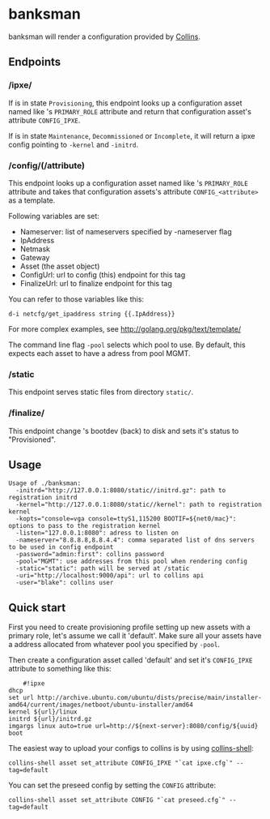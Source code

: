 # banksman

banksman will render a configuration provided by [Collins](http://tumblr.github.io/collins/).

## Endpoints

### /ipxe/<tag>

If <tag> is in state `Provisioning`, this endpoint looks up a configuration
asset named like <tag>'s `PRIMARY_ROLE` attribute and return that configuration
asset's attribute `CONFIG_IPXE`.

If <tag> is in state `Maintenance`, `Decommissioned` or `Incomplete`, it will
return a ipxe config pointing to `-kernel` and `-initrd`.


### /config/<tag>(/attribute)

This endpoint looks up a configuration asset named like <tag>'s `PRIMARY_ROLE`
attribute and takes that configuration assets's attribute `CONFIG_<attribute>`
as a template.

Following variables are set:

- Nameserver: list of nameservers specified by -nameserver flag
- IpAddress
- Netmask
- Gateway
- Asset (the asset object)
- ConfigUrl: url to config (this) endpoint for this tag
- FinalizeUrl: url to finalize endpoint for this tag

You can refer to those variables like this:

    d-i netcfg/get_ipaddress string {{.IpAddress}}

For more complex examples, see http://golang.org/pkg/text/template/

The command line flag `-pool` selects which pool to use. By default, this
expects each asset to have a adress from pool MGMT.

### /static

This endpoint serves static files from directory `static/`.

### /finalize/<tag>

This endpoint change <tag>'s bootdev (back) to disk and sets it's status to
"Provisioned".

## Usage

    Usage of ./banksman:
      -initrd="http://127.0.0.1:8080/static//initrd.gz": path to registration initrd
      -kernel="http://127.0.0.1:8080/static//kernel": path to registration kernel
      -kopts="console=vga console=ttyS1,115200 BOOTIF=${net0/mac}": options to pass to the registration kernel
      -listen="127.0.0.1:8080": adress to listen on
      -nameserver="8.8.8.8,8.8.4.4": comma separated list of dns servers to be used in config endpoint
      -password="admin:first": collins password
      -pool="MGMT": use addresses from this pool when rendering config
      -static="static": path will be served at /static
      -uri="http://localhost:9000/api": url to collins api
      -user="blake": collins user

## Quick start

First you need to create provisioning profile setting up new assets with a
primary role, let's assume we call it 'default'. Make sure all your assets
have a address allocated from whatever pool you specified by `-pool`.

Then create a configuration asset called 'default' and set it's `CONFIG_IPXE`
attribute to something like this:

		#!ipxe 
    dhcp
    set url http://archive.ubuntu.com/ubuntu/dists/precise/main/installer-amd64/current/images/netboot/ubuntu-installer/amd64
    kernel ${url}/linux
    initrd ${url}/initrd.gz
    imgargs linux auto=true url=http://${next-server}:8080/config/${uuid}
    boot

The easiest way to upload your configs to collins is by using [collins-shell]():

    collins-shell asset set_attribute CONFIG_IPXE "`cat ipxe.cfg`" --tag=default


You can set the preseed config by setting the `CONFIG` attribute:

    collins-shell asset set_attribute CONFIG "`cat preseed.cfg`" --tag=default

